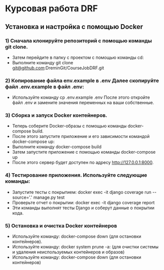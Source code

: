 # Курсовая работа DRF

## Установка и настройка с помощью Docker

### 1) Сначала клонируйте репозиторий с помощью команды git clone. 
 * Затем перейдите в папку с проектом с помощью команды cd:
 * Выполните команду git clone git@github.com:DreminGit/CourseJobDRF.git

### 2) Копирование файла env.example в .env Далее скопируйте файл .env.example в файл .env:
 * Используйте команду cp .env.example .env После этого откройте файл .env и замените значения переменных на ваши собственные.

### 3) Сборка и запуск Docker контейнеров.
 * Теперь соберите Docker-образы с помощью команды docker-compose build.
 * После этого запустите приложение и его зависимости командой docker-compose up:
 * Выполните команду docker-compose build
 * Затем запустите приложение с помощью команды docker-compose up
 * После этого сервер будет доступен по адресу http://127.0.0.1:8000.

### 4) Тестирование приложения. Используйте следующие команды:
 * Запустите тесты с покрытием: docker exec -it django coverage run --source='.' manage.py test
 * Проверьте отчет о покрытии: docker exec -it django coverage report
 * Эти команды выполнят тесты Django и соберут данные о покрытии кода.

### 5) Остановка и очистка Docker контейнеров
 * Используйте команду: docker-compose down (для остановки контейнеров).
 * Используйте команду: docker system prune -a: (для очистки системы и удаления неиспользуемых контейнеров и образов)
 * Используйте команду: docker-compose down (для остановки контейнеров)